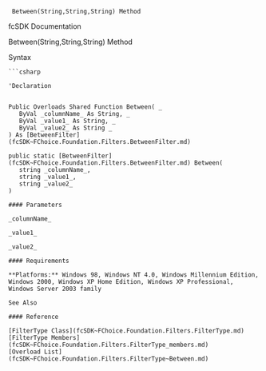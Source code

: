 ﻿     Between(String,String,String) Method                                                   

fcSDK Documentation

Between(String,String,String) Method

Syntax

```vbnet
```csharp

'Declaration
 

Public Overloads Shared Function Between( _
   ByVal _columnName_ As String, _
   ByVal _value1_ As String, _
   ByVal _value2_ As String _
) As [BetweenFilter](fcSDK~FChoice.Foundation.Filters.BetweenFilter.md)

public static [BetweenFilter](fcSDK~FChoice.Foundation.Filters.BetweenFilter.md) Between( 
   string _columnName_,
   string _value1_,
   string _value2_
)

#### Parameters

_columnName_

_value1_

_value2_

#### Requirements

**Platforms:** Windows 98, Windows NT 4.0, Windows Millennium Edition, Windows 2000, Windows XP Home Edition, Windows XP Professional, Windows Server 2003 family

See Also

#### Reference

[FilterType Class](fcSDK~FChoice.Foundation.Filters.FilterType.md)  
[FilterType Members](fcSDK~FChoice.Foundation.Filters.FilterType_members.md)  
[Overload List](fcSDK~FChoice.Foundation.Filters.FilterType~Between.md)